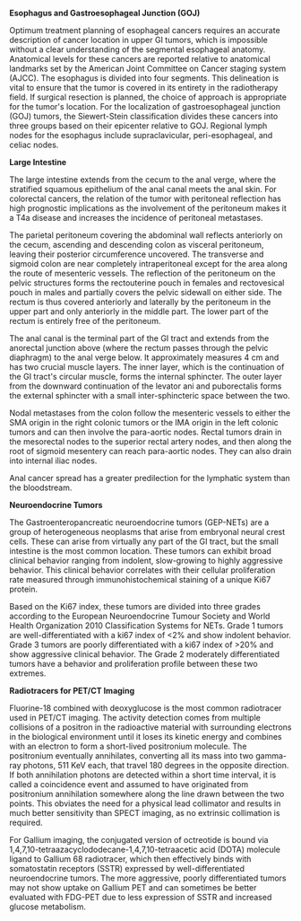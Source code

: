 **Esophagus and Gastroesophageal Junction (GOJ)**

Optimum treatment planning of esophageal cancers requires an accurate description of cancer location in upper GI tumors, which is impossible without a clear understanding of the segmental esophageal anatomy. Anatomical levels for these cancers are reported relative to anatomical landmarks set by the American Joint Committee on Cancer staging system (AJCC). The esophagus is divided into four segments. This delineation is vital to ensure that the tumor is covered in its entirety in the radiotherapy field. If surgical resection is planned, the choice of approach is appropriate for the tumor's location. For the localization of gastroesophageal junction (GOJ) tumors, the Siewert-Stein classification divides these cancers into three groups based on their epicenter relative to GOJ. Regional lymph nodes for the esophagus include supraclavicular, peri-esophageal, and celiac nodes.

**Large Intestine**

The large intestine extends from the cecum to the anal verge, where the stratified squamous epithelium of the anal canal meets the anal skin. For colorectal cancers, the relation of the tumor with peritoneal reflection has high prognostic implications as the involvement of the peritoneum makes it a T4a disease and increases the incidence of peritoneal metastases.

The parietal peritoneum covering the abdominal wall reflects anteriorly on the cecum, ascending and descending colon as visceral peritoneum, leaving their posterior circumference uncovered. The transverse and sigmoid colon are near completely intraperitoneal except for the area along the route of mesenteric vessels. The reflection of the peritoneum on the pelvic structures forms the rectouterine pouch in females and rectovesical pouch in males and partially covers the pelvic sidewall on either side. The rectum is thus covered anteriorly and laterally by the peritoneum in the upper part and only anteriorly in the middle part. The lower part of the rectum is entirely free of the peritoneum.

The anal canal is the terminal part of the GI tract and extends from the anorectal junction above (where the rectum passes through the pelvic diaphragm) to the anal verge below. It approximately measures 4 cm and has two crucial muscle layers. The inner layer, which is the continuation of the GI tract's circular muscle, forms the internal sphincter. The outer layer from the downward continuation of the levator ani and puborectalis forms the external sphincter with a small inter-sphincteric space between the two.

Nodal metastases from the colon follow the mesenteric vessels to either the SMA origin in the right colonic tumors or the IMA origin in the left colonic tumors and can then involve the para-aortic nodes. Rectal tumors drain in the mesorectal nodes to the superior rectal artery nodes, and then along the root of sigmoid mesentery can reach para-aortic nodes. They can also drain into internal iliac nodes.

Anal cancer spread has a greater predilection for the lymphatic system than the bloodstream.

**Neuroendocrine Tumors**

The Gastroenteropancreatic neuroendocrine tumors (GEP-NETs) are a group of heterogeneous neoplasms that arise from embryonal neural crest cells. These can arise from virtually any part of the GI tract, but the small intestine is the most common location. These tumors can exhibit broad clinical behavior ranging from indolent, slow-growing to highly aggressive behavior. This clinical behavior correlates with their cellular proliferation rate measured through immunohistochemical staining of a unique Ki67 protein.

Based on the Ki67 index, these tumors are divided into three grades according to the European Neuroendocrine Tumour Society and World Health Organization 2010 Classification Systems for NETs. Grade 1 tumors are well-differentiated with a ki67 index of <2% and show indolent behavior. Grade 3 tumors are poorly differentiated with a ki67 index of >20% and show aggressive clinical behavior. The Grade 2 moderately differentiated tumors have a behavior and proliferation profile between these two extremes.

**Radiotracers for PET/CT Imaging**

Fluorine-18 combined with deoxyglucose is the most common radiotracer used in PET/CT imaging. The activity detection comes from multiple collisions of a positron in the radioactive material with surrounding electrons in the biological environment until it loses its kinetic energy and combines with an electron to form a short-lived positronium molecule. The positronium eventually annihilates, converting all its mass into two gamma-ray photons, 511 KeV each, that travel 180 degrees in the opposite direction. If both annihilation photons are detected within a short time interval, it is called a coincidence event and assumed to have originated from positronium annihilation somewhere along the line drawn between the two points. This obviates the need for a physical lead collimator and results in much better sensitivity than SPECT imaging, as no extrinsic collimation is required.

For Gallium imaging, the conjugated version of octreotide is bound via 1,4,7,10-tetraazacyclododecane-1,4,7,10-tetraacetic acid (DOTA) molecule ligand to Gallium 68 radiotracer, which then effectively binds with somatostatin receptors (SSTR) expressed by well-differentiated neuroendocrine tumors. The more aggressive, poorly differentiated tumors may not show uptake on Gallium PET and can sometimes be better evaluated with FDG-PET due to less expression of SSTR and increased glucose metabolism.